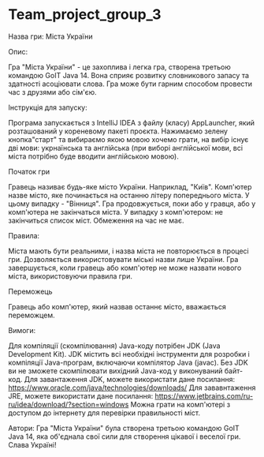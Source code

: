 # Team_project_group_3

Назва гри: Міста України

Опис:

Гра "Міста України" - це захоплива і легка гра, створена третьою командою GoIT Java 14. Вона сприяє розвитку словникового запасу та здатності асоціювати слова. 
Гра може бути гарним способом провести час з друзями або сім'єю.

Інструкція для запуску:

Програма запускається з IntelliJ IDEA з файлу (класу) AppLauncher, який розташований у кореневому пакеті проєкта. 
Нажимаємо зелену кнопка"старт" та вибираємо якою мовою хочемо грати, на вибір існує дві мови: укрнаїнська та англійська (при виборі англійської мови, всі міста потрібно буде вводити англійською мовою).

Початок гри

Гравець називає будь-яке місто України. Наприклад, "Київ".
Комп'ютер назве місто, яке починається на останню літеру попереднього міста. У цьому випадку - "Вінниця".
Гра продовжується, поки або у гравця, або у комп'ютера не закінчаться міста. У випадку з комп'ютером: не закінчиться список міст.
Обмеження на час не має.

Правила:

Міста мають бути реальними, і назва міста не повторюється в процесі гри.
Дозволяється використовувати міські назви лише України.
Гра завершується, коли гравець або комп'ютер не може назвати нового міста, використовуючи правила гри.

Переможець

Гравець або комп'ютер, який назвав останнє місто, вважається переможцем.

Вимоги:

Для компіляції (скомпілювання) Java-коду потрібен JDK (Java Development Kit). 
JDK містить всі необхідні інструменти для розробки і компіляції Java-програм, включаючи компілятор Java (javac). 
Без JDK ви не зможете скомпілювати вихідний Java-код у виконуваний байт-код.
Для завантаження JDK, можете використати дане посилання: https://www.oracle.com/java/technologies/downloads/
Для зававнтаження JRE, можете використати дане посилання: https://www.jetbrains.com/ru-ru/idea/download/?section=windows
Можна грати на комп'ютері з доступом до інтернету для перевірки правильності міст.

Автори:
Гра "Міста України" була створена третьою командою GoIT Java 14, яка об'єднала свої сили для створення цікавої і веселої гри. Слава Україні!
